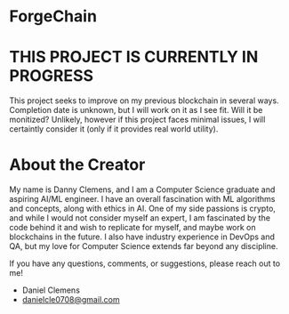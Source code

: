# ForgeChain

# THIS PROJECT IS CURRENTLY IN PROGRESS

This project seeks to improve on my previous blockchain in several ways. Completion date is unknown, but I will work on it as I see fit. Will it be monitized? Unlikely, however if this project faces minimal issues, I will certaintly consider it (only if it provides real world utility).

# About the Creator

My name is Danny Clemens, and I am a Computer Science graduate and aspiring AI/ML engineer. I have an overall fascination with ML algorithms and concepts, along with ethics in AI. One of my side passions is crypto, and while I would not consider myself an expert, I am fascinated by the code behind it and wish to replicate for myself, and maybe work on blockchains in the future. I also have industry experience in DevOps and QA, but my love for Computer Science extends far beyond any discipline.

If you have any questions, comments, or suggestions, please reach out to me!

- Daniel Clemens
- danielcle0708@gmail.com
